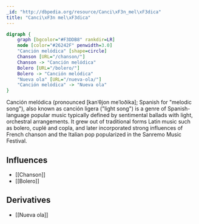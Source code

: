 ```yaml
---
_id: "http://dbpedia.org/resource/Canci\xF3n_mel\xF3dica"
title: "Canci\xF3n mel\xF3dica"
---
```


```dot
digraph {
	graph [bgcolor="#F3DDB8" rankdir=LR]
	node [color="#26242F" penwidth=3.0]
	"Canción melódica" [shape=circle]
	Chanson [URL="/chanson/"]
	Chanson -> "Canción melódica"
	Bolero [URL="/bolero/"]
	Bolero -> "Canción melódica"
	"Nueva ola" [URL="/nueva-ola/"]
	"Canción melódica" -> "Nueva ola"
}
```

Canción melódica (pronounced [kanˈθjon meˈloðika]; Spanish for "melodic song"), also known as canción ligera ("light song") is a genre of Spanish-language popular music typically defined by sentimental ballads with light, orchestral arrangements. It grew out of traditional forms Latin music such as bolero, cuplé and copla, and later incorporated strong influences of French chanson and the Italian pop popularized in the Sanremo Music Festival.

## Influences
- [[Chanson]]
- [[Bolero]]

## Derivatives
- [[Nueva ola]]
